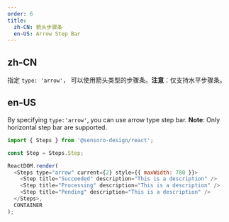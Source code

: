 ```yaml
---
order: 6
title: 
  zh-CN: 箭头步骤条
  en-US: Arrow Step Bar
---
```


## zh-CN

指定 `type: 'arrow'`， 可以使用箭头类型的步骤条。**注意**：仅支持水平步骤条。

## en-US

By specifying `type:'arrow'`, you can use arrow type step bar. **Note**: Only horizontal step bar are supported.

```js
import { Steps } from '@sensoro-design/react';

const Step = Steps.Step;

ReactDOM.render(
  <Steps type="arrow" current={2} style={{ maxWidth: 780 }}>
    <Step title="Succeeded" description="This is a description" />
    <Step title="Processing" description="This is a description" />
    <Step title="Pending" description="This is a description" />
  </Steps>,
  CONTAINER
);
```
